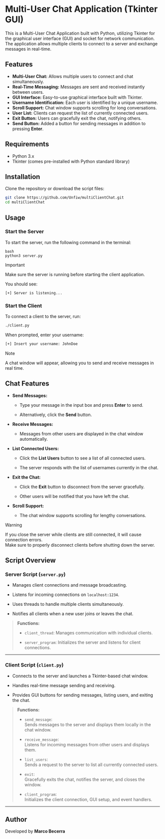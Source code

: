 
# Multi-User Chat Application (Tkinter GUI)

This is a Multi-User Chat Application built with Python, utilizing Tkinter for the graphical user interface (GUI) and socket for network communication. The application allows multiple clients to connect to a server and exchange messages in real-time.

## Features

- **Multi-User Chat:** Allows multiple users to connect and chat simultaneously.
- **Real-Time Messaging:** Messages are sent and received instantly between users.
- **GUI Interface:** Easy-to-use graphical interface built with Tkinter.
- **Username Identification:** Each user is identified by a unique username.
- **Scroll Support:** Chat window supports scrolling for long conversations.
- **User List:** Clients can request the list of currently connected users.
- **Exit Button:** Users can gracefully exit the chat, notifying others.
- **Send Button:** Added a button for sending messages in addition to pressing **Enter**.

## Requirements

- Python 3.x
- Tkinter (comes pre-installed with Python standard library)

## Installation

Clone the repository or download the script files:

```bash
git clone https://github.com/Unfiw/multiClientChat.git
cd multiClientChat
```
## Usage  

### Start the Server

To start the server, run the following command in the terminal:  

```
bash
python3 server.py
```
> [!IMPORTANT]  
Make sure the server is running before starting the client application.  

You should see:
```bash 
[+] Server is listening...
```

### Start the Client
To connect a client to the server, run:

```bash
./client.py
```
When prompted, enter your username:

```bash
[+] Insert your username: JohnDoe
```

> [!NOTE]  
A chat window will appear, allowing you to send and receive messages in real time.


## Chat Features
-   **Send Messages:**
    
    -   Type your message in the input box and press **Enter** to send.
        
    -   Alternatively, click the **Send** button.
        
-   **Receive Messages:**
    
    -   Messages from other users are displayed in the chat window automatically.
        
-   **List Connected Users:**
    
    -   Click the **List Users** button to see a list of all connected users.
        
    -   The server responds with the list of usernames currently in the chat.
        
-   **Exit the Chat:**
    
    -   Click the **Exit** button to disconnect from the server gracefully.
        
    -   Other users will be notified that you have left the chat.
        
-   **Scroll Support:**
    
    -   The chat window supports scrolling for lengthy conversations.

>[!WARNING]  
If you close the server while clients are still connected, it will cause connection errors.  
Make sure to properly disconnect clients before shutting down the server.

## Script Overview

### Server Script (`server.py`)

-   Manages client connections and message broadcasting.
    
-   Listens for incoming connections on `localhost:1234`.
    
-   Uses threads to handle multiple clients simultaneously.

-   Notifies all clients when a new user joins or leaves the chat.

> **Functions:**
> 
> -   `client_thread`: Manages communication with individual clients.
>     
> -   `server_program`: Initializes the server and listens for client connections.
>     

----------

### Client Script (`client.py`)


-   Connects to the server and launches a Tkinter-based chat window.
    
-   Handles real-time message sending and receiving.
    
-   Provides GUI buttons for sending messages, listing users, and exiting the chat.
    

> **Functions:**
> 
> -   `send_message`:  
>     Sends messages to the server and displays them locally in the chat window.
>     
> -   `receive_message`:  
>     Listens for incoming messages from other users and displays them.
>     
> -   `list_users`:  
>     Sends a request to the server to list all currently connected users.
>     
> -   `exit`:  
>     Gracefully exits the chat, notifies the server, and closes the window.
>     
> -   `client_program`:  
>     Initializes the client connection, GUI setup, and event handlers.
>

----------

## Author

Developed by **Marco Becerra**  

